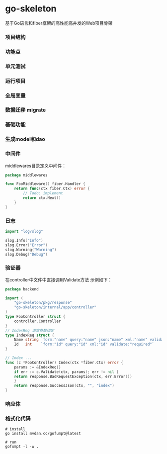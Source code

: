 # go-skeleton
基于Go语言和fiber框架的高性能高并发的Web项目骨架

### 项目结构

### 功能点

### 单元测试

### 运行项目

### 全局变量

### 数据迁移 migrate

### 基础功能

### 生成model和dao

### 中间件
middlewares目录定义中间件：
```go
package middlewares

func FooMiddleware() fiber.Handler {
	return func(ctx fiber.Ctx) error {
		// Todo: implement
		return ctx.Next()
    }
}
```
### 日志

```go
import "log/slog"

slog.Info("Info")
slog.Error("Error")
slog.Warning("Warning")
slog.Debug("Debug")
```
### 验证器
在controller中文件中直接调用Validate方法
示例如下：
```go
package backend

import (
	"go-skeleton/pkg/response"
	"go-skeleton/internal/app/controller"
)
type FooController struct {
	controller.Controller
} 
// IndexReq 请求参数绑定
type IndexReq struct {
	Name string `form:"name" query:"name" json:"name" xml:"name" validate:"required"`
	Id   int    `form:"id" query:"id" xml:"id" validate:"required"`
}

// Index ...
func (c *FooController) Index(ctx *fiber.Ctx) error {
    params := &IndexReq{}
    if err := c.Validate(ctx, params); err != nil {
    return response.BadRequestException(ctx, err.Error())
    }
    return response.SuccessJson(ctx, "", "index")
}
```

### 响应体

### 格式化代码
```shell
# install
go install mvdan.cc/gofumpt@latest

# run 
gofumpt -l -w .   
```
